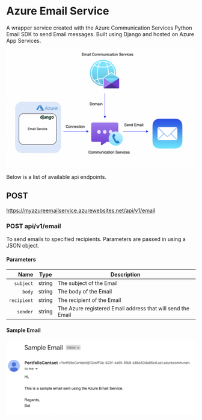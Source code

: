 # Azure Email Service
A wrapper service created with the Azure Communication Services Python Email SDK to send Email messages. Built using Django and hosted on Azure App Services.

![System Architecture](EmailServiceArchitecture.png)

Below is a list of available api endpoints.

## POST
https://myazureemailservice.azurewebsites.net/api/v1/email

### POST api/v1/email
To send emails to specified recipients. Parameters are passed in using a JSON object.

#### Parameters

|          Name | Type   | Description                                                                                                                                                           |
| -------------:|:-------:| --------------------------------------------------------------------------------------------------------------------------------------------------------------------- |
|     `subject` | string  | The subject of the Email                                                       |
|     `body` | string  | The body of the Email
|     `recipient` | string  | The recipient of the Email
|     `sender` | string  | The Azure registered Email address that will send the Email

#### Sample Email
![Sample Email](SampleEmail.png)
